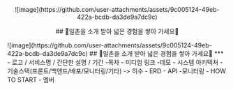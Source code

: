 <div align="center">
    ![image](https://github.com/user-attachments/assets/9c005124-49eb-422a-bcdb-da3de9a7dc9c)
    <p>## 🔦일촌을 소개 받아 넓은 경험을 쌓아 가세요🔦</p>
</div>
![image](https://github.com/user-attachments/assets/9c005124-49eb-422a-bcdb-da3de9a7dc9c)
## 🔦일촌을 소개 받아 넓은 경험을 쌓아 가세요🔦
***
- 로고 / 서비스명 / 간단한 설명 / 기간
-목차
- 미디엄 링크
-데모
- 시스템 아키텍처
- 기술스택(프론트/백엔드/배포/모니터링/기타) -> 히수 
- ERD
- API
-모니터링
- HOW TO START
- 멤버
